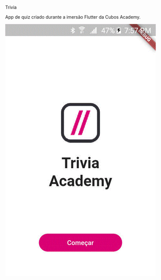 Trivia 

App de quiz criado durante a imersão Flutter da Cubos Academy.

![Tela Inicial](https://github.com/CarolNina/TriviaAcademy/blob/master/tela%20inicial.gif)





